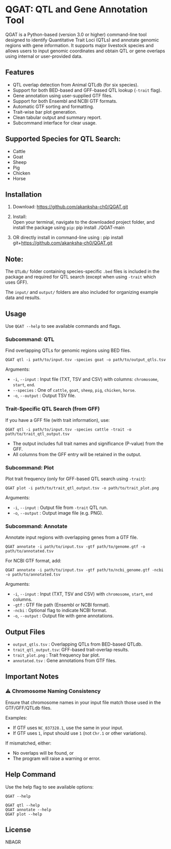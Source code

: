 QGAT: QTL and Gene Annotation Tool
==================================

QGAT is a Python-based (version 3.0 or higher) command-line tool designed to identify Quantitative Trait Loci (QTLs) and annotate genomic regions with gene information. It supports major livestock species and allows users to input genomic coordinates and obtain QTL or gene overlaps using internal or user-provided data.

Features
--------
- QTL overlap detection from Animal QTLdb (for six species).
- Support for both BED-based and GFF-based QTL lookup (`-trait` flag).
- Gene annotation using user-supplied GTF files.
- Support for both Ensembl and NCBI GTF formats.
- Automatic GTF sorting and formatting.
- Trait-wise bar plot generation.
- Clean tabular output and summary report.
- Subcommand interface for clear usage.

Supported Species for QTL Search:
---------------------------------
- Cattle
- Goat
- Sheep
- Pig
- Chicken
- Horse

Installation
------------
1. Download: https://github.com/akanksha-ch0/QGAT.git
    
2. Install:  
Open your terminal, navigate to the downloaded project folder, and install the package using `pip`: pip install ./QGAT-main

3. OR directly install in command-line using : pip install git+https://github.com/akanksha-ch0/QGAT.git


Note:
-----
The `QTLdb/` folder containing species-specific `.bed` files is included in the package and required for QTL search (except when using `-trait` which uses GFF).

The `input/` and `output/` folders are also included for organizing example data and results.

Usage
-----
Use `QGAT --help` to see available commands and flags.

### Subcommand: QTL 

Find overlapping QTLs for genomic regions using BED files.

    QGAT qtl -i path/to/input.tsv -species goat -o path/to/output_qtls.tsv

Arguments:
- `-i`, `--input`     : Input file (TXT, TSV and CSV) with columns: `chromosome`, `start`, `end`.
- `--species`         : One of `cattle`, `goat`, `sheep`, `pig`, `chicken`, `horse`.
- `-o`, `--output`    : Output TSV file.

### Trait-Specific QTL Search (from GFF)

If you have a GFF file (with trait information), use:

    QGAT qtl -i path/to/input.tsv -species cattle -trait -o path/to/trait_qtl_output.tsv

- The output includes full trait names and significance (P-value) from the GFF.
- All columns from the GFF entry will be retained in the output.


### Subcommand: Plot

Plot trait frequency (only for GFF-based QTL search using `-trait`):

    QGAT plot -i path/to/trait_qtl_output.tsv -o path/to/trait_plot.png

Arguments:
- `-i`, `--input`     : Output file from `-trait` QTL run.
- `-o`, `--output`    : Output image file (e.g. PNG).


### Subcommand: Annotate

Annotate input regions with overlapping genes from a GTF file.

    QGAT annotate -i path/to/input.tsv -gtf path/to/genome.gtf -o path/to/annotated.tsv

For NCBI GTF format, add:

    QGAT annotate -i path/to/input.tsv -gtf path/to/ncbi_genome.gtf -ncbi -o path/to/annotated.tsv

Arguments:
- `-i`, `--input`     : Input (TXT, TSV and CSV) with `chromosome`, `start`, `end` columns.
- `-gtf`              : GTF file path (Ensembl or NCBI format).
- `-ncbi`             : Optional flag to indicate NCBI format.
- `-o`, `--output`    : Output file with gene annotations.


Output Files
------------
- `output_qtls.tsv`     : Overlapping QTLs from BED-based QTLdb.
- `trait_qtl_output.tsv`: GFF-based trait-overlap results.
- `trait_plot.png`      : Trait frequency bar plot.
- `annotated.tsv`       : Gene annotations from GTF files.


Important Notes
---------------
### ⚠ Chromosome Naming Consistency

Ensure that chromosome names in your input file match those used in the GTF/GFF/QTLdb files.

Examples:
- If GTF uses `NC_037328.1`, use the same in your input.
- If GTF uses `1`, input should use `1` (not `Chr.1` or other variations).

If mismatched, either:
- No overlaps will be found, or
- The program will raise a warning or error.

Help Command
------------
Use the help flag to see available options:

    QGAT --help

    QGAT qtl --help
    QGAT annotate --help
    QGAT plot --help

License
-------
NBAGR
